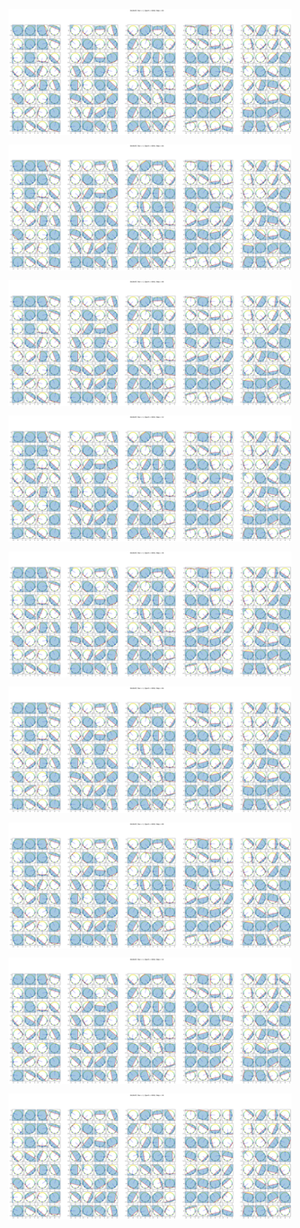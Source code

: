 <p align="center"> <img src= 'all_figs/Hyperplanes DLGN-SF, Run = 1, Epoch = 0000, Step = 00.png' /> </p>
<p align="center"> <img src= 'all_figs/Hyperplanes DLGN-SF, Run = 1, Epoch = 0001, Step = 04.png' /> </p>
<p align="center"> <img src= 'all_figs/Hyperplanes DLGN-SF, Run = 1, Epoch = 0001, Step = 08.png' /> </p>
<p align="center"> <img src= 'all_figs/Hyperplanes DLGN-SF, Run = 1, Epoch = 0001, Step = 12.png' /> </p>
<p align="center"> <img src= 'all_figs/Hyperplanes DLGN-SF, Run = 1, Epoch = 0001, Step = 16.png' /> </p>
<p align="center"> <img src= 'all_figs/Hyperplanes DLGN-SF, Run = 1, Epoch = 0002, Step = 04.png' /> </p>
<p align="center"> <img src= 'all_figs/Hyperplanes DLGN-SF, Run = 1, Epoch = 0002, Step = 08.png' /> </p>
<p align="center"> <img src= 'all_figs/Hyperplanes DLGN-SF, Run = 1, Epoch = 0002, Step = 12.png' /> </p>
<p align="center"> <img src= 'all_figs/Hyperplanes DLGN-SF, Run = 1, Epoch = 0002, Step = 16.png' /> </p>
